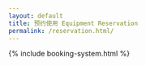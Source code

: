 ```yaml
---
layout: default
title: 预约使用 Equipment Reservation
permalink: /reservation.html/
---
```


<div class="reservation-main">
  {% include booking-system.html %}
</div>

<style>
.reservation-main {
  max-width: 1200px;
  margin: 0 auto;
  padding: 0;
}

/* Hide the Jekyll default page title */
.page-content h1:first-child,
.post-content h1:first-child,
h1:first-child {
  display: none !important;
}
</style>